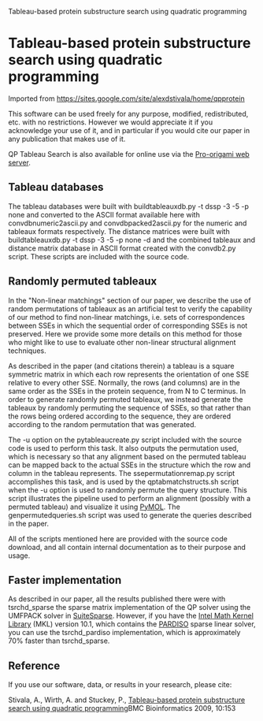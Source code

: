 Tableau-based protein substructure search using quadratic programming
# Tableau-based protein substructure search using quadratic programming

Imported from https://sites.google.com/site/alexdstivala/home/qpprotein

This software can be used freely for any purpose, modified, redistributed, etc.
with no restrictions. However we would appreciate it if you acknowledge
your use of it, and in particular if you would cite our paper
in any publication that makes use of it.

QP Tableau Search is also available for online use via the [Pro-origami web server](http://munk.csse.unimelb.edu.au/pro-origami).

## Tableau databases

The tableau databases were built with 
buildtableauxdb.py -t dssp -3 -5 -p none and converted to the ASCII
format available here with convdbnumeric2ascii.py and
convdbpacked2ascii.py for the numeric and tableaux formats
respectively.  The distance matrices were built with 
buildtableauxdb.py -t dssp -3 -5 -p none -d and the combined
tableaux and distance matrix database in ASCII format created with
the convdb2.py script.
These scripts are included with the source code.


## Randomly permuted tableaux

In the "Non-linear matchings" section of our paper, we describe the use
of random permutations of tableaux as an artificial test to verify the
capability of our method to find non-linear matchings, i.e. sets of
correspondences between SSEs in which the sequential order of corresponding
SSEs is not preserved. Here we provide some more details on this method
for those who might like to use to evaluate other non-linear structural
alignment techniques.

As described in the paper (and citations therein) a tableau is a square
symmetric matrix in which each row represents the orientation of one SSE
relative to every other SSE. Normally, the rows (and columns) are in the
same order as the SSEs in the protein sequence, from N to C terminus.
In order to generate randomly permuted tableaux, we instead generate
the tableaux by randomly permuting the sequence of SSEs, so that rather
than the rows being ordered according to the sequence, they are ordered
according to the random permutation that was generated.

The -u option on the pytableaucreate.py script included 
with the source code is used to perform this task. It also outputs the
permutation used, which is necessary so that any alignment based on the
permuted tableau can be mapped back to the actual SSEs in the structure
which the row and column in the tableau represents. The 
ssepermutationremap.py script accomplishes this task, and is
used by the qptabmatchstructs.sh script when the -u option
is used to randomly permute the query structure. This script illustrates
the pipeline used to perform an alignment (possibly with a permuted tableau)
and visualize it using [PyMOL](http://www.pymol.org).
The genpermutedqueries.sh script was used to generate the queries
described in the paper.

All of the scripts mentioned here are provided with the source code download,
and all contain internal documentation as to their purpose and usage. 

## Faster implementation

As described in our paper, all the results published there were with
tsrchd_sparse
the sparse matrix implementation of the QP solver using
the UMFPACK solver in
[SuiteSparse](http://www.cise.ufl.edu/research/sparse/SuiteSparse/).
However, if you have the
[Intel Math Kernel Library](http://software.intel.com/en-us/intel-mkl/)
(MKL) version 10.1, which contains the 
[PARDISO](http://www.pardiso-project.org/) sparse linear solver,
you can use the tsrchd_pardiso implementation, which is approximately
70% faster than tsrchd_sparse.

## Reference

If you use our software, data, or results in your research, please cite:

Stivala, A., Wirth, A. and Stuckey, P.,
[Tableau-based protein substructure search using quadratic programming](http://www.biomedcentral.com/1471-2105/10/153/abstract)BMC Bioinformatics 2009, 10:153

